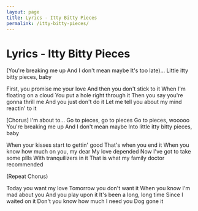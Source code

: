 ```yaml
---
layout: page
title: Lyrics - Itty Bitty Pieces
permalink: /itty-bitty-pieces/
---
```


# Lyrics - Itty Bitty Pieces

(You're breaking me up
And I don't mean maybe
It's too late)...
Little itty bitty pieces, baby

First, you promise me your love
And then you don't stick to it
When I'm floating on a cloud
You put a hole right through it
Then you say you're gonna thrill me
And you just don't do it
Let me tell you about my mind reactin' to it

[Chorus]
I'm about to...
Go to pieces, go to pieces
Go to pieces, wooooo
You're breaking me up
And I don't mean maybe
Into little itty bitty pieces, baby

When your kisses start to gettin' good
That's when you end it
When you know how much on you, my dear
My love depended
Now I've got to take some pills
With tranquilizers in it
That is what my family doctor recommended

(Repeat Chorus)

Today you want my love
Tomorrow you don't want it
When you know I'm mad about you
And you play upon it
It's been a long, long time
Since I waited on it
Don't you know how much I need you
Dog gone it